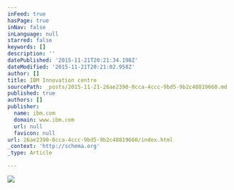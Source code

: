 ```yaml
---
inFeed: true
hasPage: true
inNav: false
inLanguage: null
starred: false
keywords: []
description: ''
datePublished: '2015-11-21T20:21:34.198Z'
dateModified: '2015-11-21T20:21:02.958Z'
author: []
title: IBM Innovation centre
sourcePath: _posts/2015-11-21-26ae2390-0cca-4ccc-9bd5-9b2c48819660.md
published: true
authors: []
publisher:
  name: ibm.com
  domain: www.ibm.com
  url: null
  favicon: null
url: 26ae2390-0cca-4ccc-9bd5-9b2c48819660/index.html
_context: 'http://schema.org'
_type: Article

---
```

![](http://www.ibm.com/smarterplanet/global/images/uk__en_uk__rail__ibm_global_rail_innovation_center__548x253.jpg)